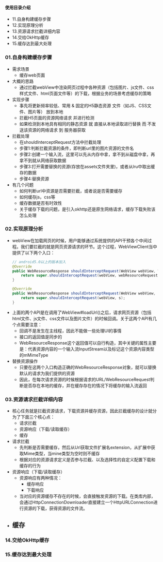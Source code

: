 #### 使用目录介绍
- 11.自身构建缓存步骤
- 12.实现原理分析
- 13.资源请求拦截详细内容
- 14.交给OkHttp缓存
- 15.缓存达到最大处理


### 01.自身构建缓存步骤
- 需求场景
    - 缓存web页面
- 大概的思路
    - 通过拦截webView中渲染网页过程中各种资源（包括图片、js文件、css样式文件、html页面文件等）的下载，根据业务的场景考虑缓存的策略
- 实现步骤
    - 事先将更新频率较低、常用 & 固定的H5静态资源 文件（如JS、CSS文件、图片等） 放到本地
    - 拦截H5页面的资源网络请求 并进行检测
    - 如果检测到本地具有相同的静态资源 就 直接从本地读取进行替换 而 不发送该资源的网络请求 到 服务器获取
- 拦截处理
    - 在shouldInterceptRequest方法中拦截处理
    - 步骤1:判断拦截资源的条件，即判断url里的图片资源的文件名
    - 步骤2:创建一个输入流，这里可以先从内存中拿，拿不到从磁盘中拿，再拿不到就从网络获取数据
    - 步骤3:打开需要替换的资源(存放在assets文件夹里)，或者从lru中取出缓存的数据
    - 步骤4:替换资源
- 有几个问题
    - 如何判断url中资源是否需要拦截，或者说是否需要缓存
    - 如何缓存js，css等
    - 缓存数据是否有时效性
    - 关于缓存下载的问题，是引入okhttp还是原生网络请求，缓存下载失败该怎么处理



### 02.实现原理分析
- webView在加载网页的时候，用户能够通过系统提供的API干预各个中间过程。我们要拦截的就是网页资源请求的环节。这个过程，WebViewClient当中提供了以下两个入口：
    ```java
    // android5.0以上的版本加入
    @Override
    public WebResourceResponse shouldInterceptRequest(WebView webView, WebResourceRequest webResourceRequest) {
        return super.shouldInterceptRequest(webView, webResourceRequest);
    }

    @Override
    public WebResourceResponse shouldInterceptRequest(WebView webView, String s) {
        return super.shouldInterceptRequest(webView, s);
    }
    ```
- 上面的两个API是在调用了WebView#loadUrl()之后，请求网页资源（包括html文件、js文件、css文件以及图片文件）的时候回调。关于这两个API有几个点需要注意：
    - 回调不是发生在主线程，因此不能做一些处理UI的事情
    - 接口的返回值是同步的
    - WebResourceResponse这个返回值可以自行构造，其中关键的属性主要是：代表资源内容的一个输入流InputStream以及标记这个资源内容类型的mMimeType
- 替换资源操作
    - 只要在这两个入口构造正确的WebResourceResponse对象，就可以替换默认的请求为我们提供的资源
    - 因此，在每次请求资源的时候根据请求的URL/WebResourceRequest判断是否存在本地的缓存，并在缓存存在的情况下将缓存的输入流返回



### 03.资源请求拦截详细内容
- 核心任务就是拦截资源请求，下载资源并缓存资源，因此拦截缓存的设计就分为了下面三个核心点：
    - 请求拦截
    - 资源响应（下载/读取缓存）
    - 缓存
- 请求拦截
    - 先判断是否需要缓存，然后从Url获取文件扩展名extension，从扩展中获取Mime类型，当mine类型为空时则不缓存
    - 根据对应的资源请求定义是否参与拦截、以及选择性的自定义配置下载和缓存的行为
- 资源响应（下载/读取缓存）
    - 资源响应有两种情况：
        - 缓存响应
        - 下载响应
    - 当对应的资源缓存不存在的时候，会直接触发资源的下载。在类库内部，会通过HttpConnectionDownloader直接建立一个HttpURLConnection进行资源的下载，获得资源的文件流。
- 缓存
    -



### 14.交给OkHttp缓存





### 15.缓存达到最大处理










